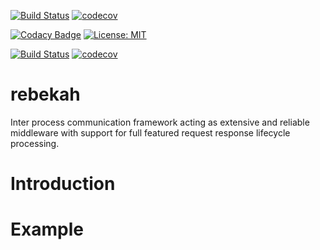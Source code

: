 [![Build Status](https://travis-ci.org/FelixKlauke/rebekah.svg?branch=master)](https://travis-ci.org/FelixKlauke/rebekah)
[![codecov](https://codecov.io/gh/FelixKlauke/rebekah/branch/master/graph/badge.svg)](https://codecov.io/gh/FelixKlauke/rebekah)

[![Codacy Badge](https://api.codacy.com/project/badge/Grade/7333ea32ec6445a28004309a19f4c93a)](https://www.codacy.com/app/info_101/rebekah?utm_source=github.com&amp;utm_medium=referral&amp;utm_content=FelixKlauke/rebekah&amp;utm_campaign=Badge_Grade)
[![License: MIT](https://img.shields.io/badge/License-MIT-yellow.svg)](https://opensource.org/licenses/MIT)

[![Build Status](https://travis-ci.org/FelixKlauke/rebekah.svg?branch=dev)](https://travis-ci.org/FelixKlauke/rebekah)
[![codecov](https://codecov.io/gh/FelixKlauke/rebekah/branch/dev/graph/badge.svg)](https://codecov.io/gh/FelixKlauke/rebekah)

# rebekah
Inter process communication framework acting as extensive and reliable middleware with support for full featured request response lifecycle processing.

# Introduction

# Example
